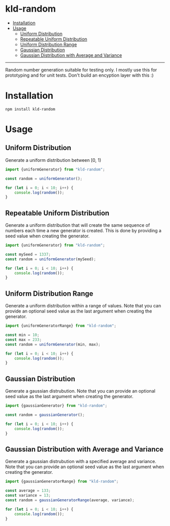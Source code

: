 # kld-random

- [Installation](#installation)
- [Usage](#usage)
	- [Uniform Distribution](#uniform-distribution)
	- [Repeatable Uniform Distribution](#repeatable-uniform-distribution)
	- [Uniform Distribution Range](#uniform-distribution-range)
	- [Gaussian Distribution](#gaussian-distribution)
	- [Gaussian Distribution with Average and Variance](#gaussian-distribution-with-average-and-variance)

---

Random number generation suitable for testing only. I mostly use this for prototyping and for unit tests. Don't build an encyption layer with this :)

# Installation

```npm install kld-random```

# Usage

## Uniform Distribution

Generate a uniform distribution between [0, 1)

```javascript
import {uniformGenerator} from "kld-random";

const random = uniformGenerator();

for (let i = 0; i < 10; i++) {
    console.log(random());
}
```

## Repeatable Uniform Distribution

Generate a uniform distribution that will create the same sequence of numbers each time a new generator is created. This is done by providing a seed value when creating the generator.

```javascript
import {uniformGenerator} from "kld-random";

const mySeed = 1337;
const random = uniformGenerator(mySeed);

for (let i = 0; i < 10; i++) {
    console.log(random());
}
```

## Uniform Distribution Range

Generate a uniform distribution within a range of values. Note that you can provide an optional seed value as the last argument when creating the generator.

```javascript
import {uniformGeneratorRange} from "kld-random";

const min = 10;
const max = 233;
const random = uniformGenerator(min, max);

for (let i = 0; i < 10; i++) {
    console.log(random());
}
```

## Gaussian Distribution

Generate a gaussian distrubution. Note that you can provide an optional seed value as the last argument when creating the generator.

```javascript
import {gaussianGenerator} from "kld-random";

const random = gaussianGenerator();

for (let i = 0; i < 10; i++) {
    console.log(random());
}
```

## Gaussian Distribution with Average and Variance

Generate a gaussian distrubution with a specified average and variance. Note that you can provide an optional seed value as the last argument when creating the generator.

```javascript
import {gaussianGeneratorRange} from "kld-random";

const average = 133;
const variance = 13;
const random = gaussianGeneratorRange(average, variance);

for (let i = 0; i < 10; i++) {
    console.log(random());
}
```
